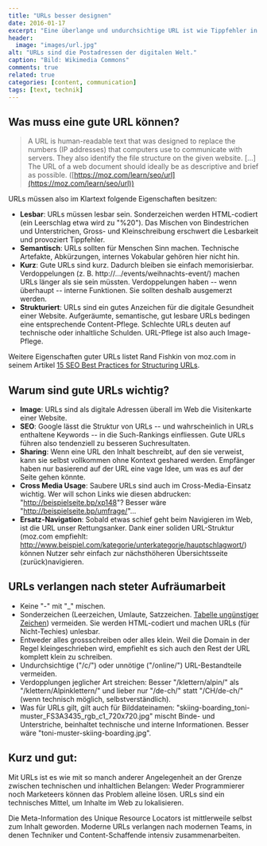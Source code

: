 ```yaml
---
title: "URLs besser designen"
date: 2016-01-17
excerpt: "Eine überlange und undurchsichtige URL ist wie Tippfehler in der Postadresse: Unschön und schlecht fürs Geschäft. Warum es sich lohnt, URLs richtig zu gestalten. Und: Womit man anfangen könnte."
header:
  image: "images/url.jpg"
alt: "URLs sind die Postadressen der digitalen Welt."
caption: "Bild: Wikimedia Commons"
comments: true
related: true
categories: [content, communication]
tags: [text, technik]
---
```


## Was muss eine gute URL können?

> A URL is human-readable text that was designed to replace the numbers (IP addresses) that computers use to communicate with servers. They also identify the file structure on the given website. [...] The URL of a web document should ideally be as descriptive and brief as possible. ([https://moz.com/learn/seo/url](https://moz.com/learn/seo/url))

URLs müssen also im Klartext folgende Eigenschaften besitzen:

- **Lesbar**: URLs müssen lesbar sein. Sonderzeichen werden HTML-codiert (ein Leerschlag etwa wird zu "%20"). Das Mischen von Bindestrichen und Unterstrichen, Gross- und Kleinschreibung erschwert die Lesbarkeit und provoziert Tippfehler.
- **Semantisch**: URLs sollten für Menschen Sinn machen. Technische Artefakte, Abkürzungen, internes Vokabular gehören hier nicht hin.
- **Kurz**: Gute URLs sind kurz. Dadurch bleiben sie einfach memorisierbar. Verdoppelungen (z. B. http://.../events/weihnachts-event/) machen URLs länger als sie sein müssten. Verdoppelungen haben -- wenn überhaupt -- interne Funktionen. Sie sollten deshalb ausgemerzt werden.
- **Strukturiert**: URLs sind ein gutes Anzeichen für die digitale Gesundheit einer Website. Aufgeräumte, semantische, gut lesbare URLs bedingen eine entsprechende Content-Pflege. Schlechte URLs deuten auf technische oder inhaltliche Schulden. URL-Pflege ist also auch Image-Pflege.

Weitere Eigenschaften guter URLs listet Rand Fishkin von moz.com in seinem Artikel [15 SEO Best Practices for Structuring URLs](https://moz.com/blog/15-seo-best-practices-for-structuring-urls).

## Warum sind gute URLs wichtig?

- **Image**: URLs sind als digitale Adressen überall im Web die Visitenkarte einer Website.
- **SEO**:  Google lässt die Struktur von URLs -- und wahrscheinlich in URLs enthaltene Keywords -- in die Such-Rankings einfliessen. Gute URLs führen also tendenziell zu besseren Suchresultaten.
- **Sharing**: Wenn eine URL den Inhalt beschreibt, auf den sie verweist, kann sie selbst vollkommen ohne Kontext geshared werden. Empfänger haben nur basierend auf der URL eine vage Idee, um was es auf der Seite gehen könnte.
- **Cross Media Usage**: Saubere URLs sind auch im Cross-Media-Einsatz wichtig. Wer will schon Links wie diesen abdrucken: "http://beispielseite.bp/xp148"? Besser wäre "http://beispielseite.bp/umfrage/"...
- **Ersatz-Navigation**: Sobald etwas schief geht beim Navigieren im Web, ist die URL unser Rettungsanker. Dank einer soliden URL-Struktur (moz.com empfiehlt: http://www.beispiel.com/kategorie/unterkategorie/hauptschlagwort/) können Nutzer sehr einfach zur nächsthöheren Übersichtsseite (zurück)navigieren.


## URLs verlangen nach steter Aufräumarbeit

- Keine "-" mit "_" mischen.
- Sonderzeichen (Leerzeichen, Umlaute, Satzzeichen. [Tabelle ungünstiger Zeichen](http://www.december.com/html/spec/esccodes.html)) vermeiden. Sie werden HTML-codiert und machen URLs (für Nicht-Techies) unlesbar.
- Entweder alles grossschreiben oder alles klein. Weil die Domain in der Regel kleingeschrieben wird, empfiehlt es sich auch den Rest der URL komplett klein zu schreiben. 
- Undurchsichtige ("/c/") oder unnötige ("/online/") URL-Bestandteile vermeiden. 
- Verdopplungen jeglicher Art streichen: Besser "/klettern/alpin/" als "/klettern/Alpinklettern/" und lieber nur "/de-ch/" statt "/CH/de-ch/" (wenn technisch möglich, selbstverständlich).
- Was für URLs gilt, gilt auch für Bilddateinamen: "skiing-boarding_toni-muster_FS3A3435_rgb_c1_720x720.jpg" mischt Binde- und Unterstriche, beinhaltet technische und interne Informationen. Besser wäre "toni-muster-skiing-boarding.jpg".

## Kurz und gut:


Mit URLs ist es wie mit so manch anderer Angelegenheit an der Grenze zwischen technischen und inhaltlichen Belangen: Weder Programmierer noch Marketeers können das Problem alleine lösen. URLs sind ein technisches Mittel, um Inhalte im Web zu lokalisieren. 

Die Meta-Information des Unique Resource Locators ist mittlerweile selbst zum Inhalt geworden. Moderne URLs verlangen nach modernen Teams, in denen Techniker und Content-Schaffende intensiv zusammenarbeiten.
